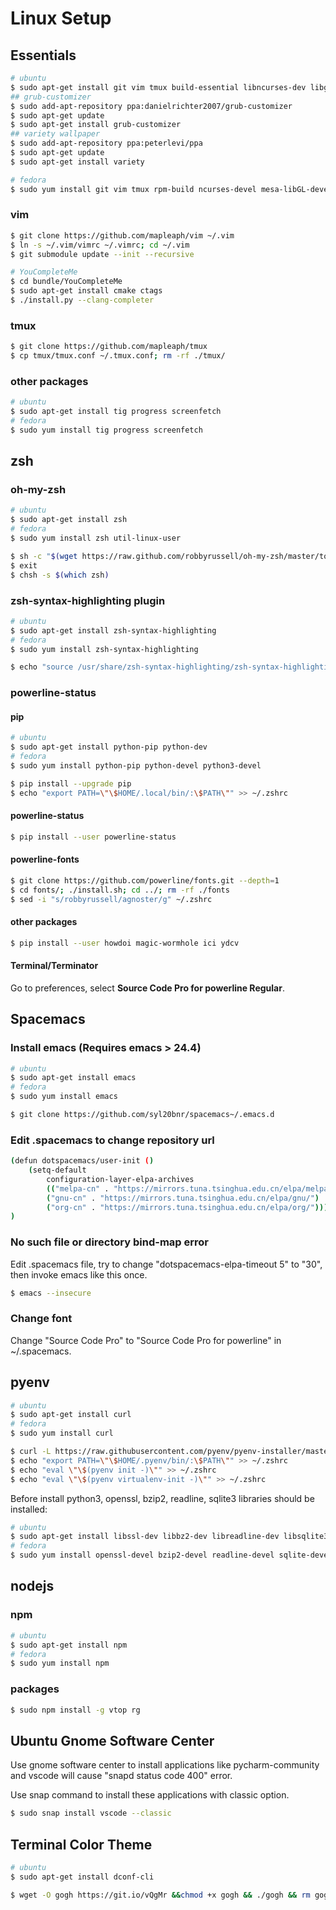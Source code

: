 # Linux Setup

## Essentials

``` bash
# ubuntu
$ sudo apt-get install git vim tmux build-essential libncurses-dev libgl1-mesa-dev openssh-server isc-dhcp-server tftpd-hpa vsftpd
## grub-customizer
$ sudo add-apt-repository ppa:danielrichter2007/grub-customizer
$ sudo apt-get update
$ sudo apt-get install grub-customizer
## variety wallpaper
$ sudo add-apt-repository ppa:peterlevi/ppa
$ sudo apt-get update
$ sudo apt-get install variety

# fedora
$ sudo yum install git vim tmux rpm-build ncurses-devel mesa-libGL-devel openssh-server redhat-rpm-config
```

### vim

``` bash
$ git clone https://github.com/mapleaph/vim ~/.vim
$ ln -s ~/.vim/vimrc ~/.vimrc; cd ~/.vim
$ git submodule update --init --recursive

# YouCompleteMe
$ cd bundle/YouCompleteMe
$ sudo apt-get install cmake ctags
$ ./install.py --clang-completer
```

### tmux

```bash
$ git clone https://github.com/mapleaph/tmux
$ cp tmux/tmux.conf ~/.tmux.conf; rm -rf ./tmux/
```

### other packages

```bash
# ubuntu
$ sudo apt-get install tig progress screenfetch
# fedora
$ sudo yum install tig progress screenfetch
```

## zsh

### oh-my-zsh

``` bash
# ubuntu
$ sudo apt-get install zsh
# fedora
$ sudo yum install zsh util-linux-user

$ sh -c "$(wget https://raw.github.com/robbyrussell/oh-my-zsh/master/tools/install.sh -O -)"
$ exit
$ chsh -s $(which zsh)
```

### zsh-syntax-highlighting plugin

``` bash
# ubuntu
$ sudo apt-get install zsh-syntax-highlighting
# fedora
$ sudo yum install zsh-syntax-highlighting

$ echo "source /usr/share/zsh-syntax-highlighting/zsh-syntax-highlighting.zsh" >> ~/.zshrc
```

### powerline-status

#### pip

``` bash
# ubuntu
$ sudo apt-get install python-pip python-dev
# fedora
$ sudo yum install python-pip python-devel python3-devel

$ pip install --upgrade pip
$ echo "export PATH=\"\$HOME/.local/bin/:\$PATH\"" >> ~/.zshrc
```

#### powerline-status

``` bash
$ pip install --user powerline-status
```

#### powerline-fonts

``` bash
$ git clone https://github.com/powerline/fonts.git --depth=1
$ cd fonts/; ./install.sh; cd ../; rm -rf ./fonts
$ sed -i "s/robbyrussell/agnoster/g" ~/.zshrc
```

#### other packages

```bash
$ pip install --user howdoi magic-wormhole ici ydcv
```

#### Terminal/Terminator

Go to preferences, select **Source Code Pro for powerline Regular**.

## Spacemacs

### Install emacs (Requires emacs > 24.4)

``` bash
# ubuntu
$ sudo apt-get install emacs
# fedora
$ sudo yum install emacs

$ git clone https://github.com/syl20bnr/spacemacs~/.emacs.d
```

### Edit .spacemacs to change repository url

``` bash
(defun dotspacemacs/user-init ()
	(setq-default
		configuration-layer-elpa-archives
		(("melpa-cn" . "https://mirrors.tuna.tsinghua.edu.cn/elpa/melpa/")
		("gnu-cn" . "https://mirrors.tuna.tsinghua.edu.cn/elpa/gnu/")
		("org-cn" . "https://mirrors.tuna.tsinghua.edu.cn/elpa/org/")))
)
```

### No such file or directory bind-map error

Edit .spacemacs file, try to change "dotspacemacs-elpa-timeout 5" to "30", then invoke emacs like this once.

``` bash
$ emacs --insecure
```

### Change font

Change "Source Code Pro" to "Source Code Pro for powerline" in ~/.spacemacs.

## pyenv

``` bash
# ubuntu
$ sudo apt-get install curl
# fedora
$ sudo yum install curl

$ curl -L https://raw.githubusercontent.com/pyenv/pyenv-installer/master/bin/pyenv-installer | bash
$ echo "export PATH=\"\$HOME/.pyenv/bin/:\$PATH\"" >> ~/.zshrc
$ echo "eval \"\$(pyenv init -)\"" >> ~/.zshrc
$ echo "eval \"\$(pyenv virtualenv-init -)\"" >> ~/.zshrc
```

Before install python3, openssl, bzip2, readline, sqlite3 libraries should be installed:

``` bash
# ubuntu
$ sudo apt-get install libssl-dev libbz2-dev libreadline-dev libsqlite3-dev
# fedora
$ sudo yum install openssl-devel bzip2-devel readline-devel sqlite-devel
```

## nodejs

### npm

```bash
# ubuntu
$ sudo apt-get install npm
# fedora
$ sudo yum install npm
```

### packages

```bash
$ sudo npm install -g vtop rg
```

## Ubuntu Gnome Software Center

Use gnome software center to install applications like pycharm-community and vscode will cause "snapd status code 400" error.

Use snap command to install these applications with classic option.

``` bash
$ sudo snap install vscode --classic
```

## Terminal Color Theme

``` bash
# ubuntu
$ sudo apt-get install dconf-cli

$ wget -O gogh https://git.io/vQgMr &&chmod +x gogh && ./gogh && rm gogh
```

